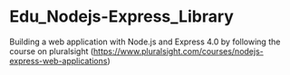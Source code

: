 # Edu_Nodejs-Express_Library
Building a web application with Node.js and Express 4.0 by following the course on pluralsight (https://www.pluralsight.com/courses/nodejs-express-web-applications)
